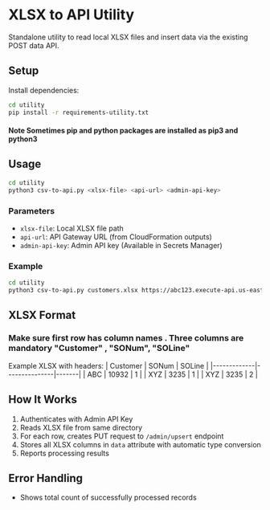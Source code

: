 # XLSX to API Utility

Standalone utility to read local XLSX files and insert data via the existing POST data API.

## Setup

Install dependencies:
```bash
cd utility
pip install -r requirements-utility.txt
```
#### Note Sometimes pip and python packages are installed as pip3 and python3 

## Usage

```bash
cd utility
python3 csv-to-api.py <xlsx-file> <api-url> <admin-api-key>
```

### Parameters
- `xlsx-file`: Local XLSX file path
- `api-url`: API Gateway URL (from CloudFormation outputs)
- `admin-api-key`: Admin API key (Available in Secrets Manager)

### Example
```bash
cd utility
python3 csv-to-api.py customers.xlsx https://abc123.execute-api.us-east-1.amazonaws.com/dev your-api-key-here
```

## XLSX Format

### Make sure first row has column names . Three columns are mandatory "Customer" , "SONum", "SOLine" ###

Example XLSX with headers:
 | Customer | SONum | SOLine |
|-------------|---------------|-------|
| ABC | 10932 | 1 |
| XYZ | 3235 | 1 |
| XYZ | 3235 | 2 |

## How It Works

1. Authenticates with Admin API Key
2. Reads XLSX file from same directory
3. For each row, creates PUT request to `/admin/upsert` endpoint
4. Stores all XLSX columns in `data` attribute with automatic type conversion
5. Reports processing results

## Error Handling

- Shows total count of successfully processed records